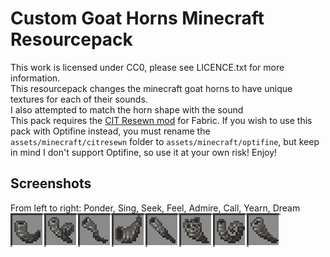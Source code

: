 # Custom Goat Horns Minecraft Resourcepack
This work is licensed under CC0, please see LICENCE.txt for more information.\
This resourcepack changes the minecraft goat horns to have unique textures for each of their sounds.\
I also attempted to match the horn shape with the sound\
This pack requires the [CIT Resewn mod](https://www.curseforge.com/minecraft/mc-mods/cit-resewn) for Fabric.
If you wish to use this pack with Optifine instead, you must rename the `assets/minecraft/citresewn` folder to `assets/minecraft/optifine`, but keep in mind I don't support Optifine, so use it at your own risk!
Enjoy!

## Screenshots

From left to right: Ponder, Sing, Seek, Feel, Admire, Call, Yearn, Dream\
![](screenshots/goat-horns.png)
